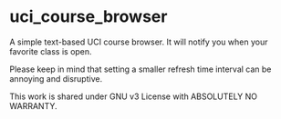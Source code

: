 # uci_course_browser

A simple text-based UCI course browser. It will notify you when your favorite class is open.

Please keep in mind that setting a smaller refresh time interval can be annoying and disruptive.

This work is shared under GNU v3 License with ABSOLUTELY NO WARRANTY.

